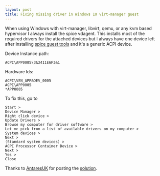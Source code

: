 ```yaml
---
layout: post
title: Fixing missing driver in Windows 10 virt-manager guest
---
```


When using Windows with virt-manager, libvirt, qemu, or any kvm based hypervisor I always install the spice vdagent. This installs most of the required drivers for the attached devices but I always have one device left after installing [spice guest tools](https://www.spice-space.org/download/windows/spice-guest-tools/) and it's a generic ACPI device.

Device Instance path:
```
ACPI\APP0005\3&2411E6F3&1
```

Hardware Ids:
```
ACPI\VEN_APP&DEV_0005
ACPI\APP0005
*APP0005
```

To fix this, go to

```
Start >
Device Manager >
Right click device >
Update Drivers >
Browse my computer for driver software >
Let me pick from a list of available drivers on my computer >
System devices >
Next >
(Standard system devices) >
ACPI Processor Container Device >
Next >
Yes >
Close
``` 

Thanks to [AntaresUK](https://forums.unraid.net/profile/85579-antaresuk/) for posting the [solution](https://forums.unraid.net/topic/87453-solved-win-10-unknown-device-error-acpiven_appdev0005/).